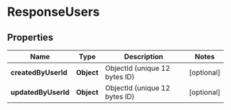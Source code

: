 

# ResponseUsers


## Properties

| Name | Type | Description | Notes |
|------------ | ------------- | ------------- | -------------|
|**createdByUserId** | **Object** | ObjectId (unique 12 bytes ID) |  [optional] |
|**updatedByUserId** | **Object** | ObjectId (unique 12 bytes ID) |  [optional] |



